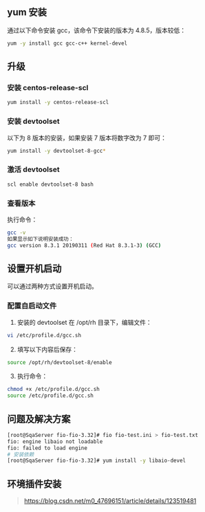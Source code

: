 ## yum 安装

通过以下命令安装 gcc，该命令下安装的版本为 4.8.5，版本较低：

```sh
yum -y install gcc gcc-c++ kernel-devel
```

## 升级

### 安装 centos-release-scl

```sh
yum install -y centos-release-scl
```

### 安装 devtoolset

以下为 8 版本的安装，如果安装 7 版本将数字改为 7 即可：

```sh
yum install -y devtoolset-8-gcc*
```

### 激活 devtoolset

```sh
scl enable devtoolset-8 bash
```

### 查看版本

执行命令：

```sh
gcc -v
如果显示如下说明安装成功：
gcc version 8.3.1 20190311 (Red Hat 8.3.1-3) (GCC)
```

## 设置开机启动

可以通过两种方式设置开机启动。

### 配置自启动文件

1. 安装的 devtoolset 在 /opt/rh 目录下，编辑文件：

```sh
vi /etc/profile.d/gcc.sh
```

2. 填写以下内容后保存：

```sh
source /opt/rh/devtoolset-8/enable
```

3. 执行命令：

```sh
chmod +x /etc/profile.d/gcc.sh
source /etc/profile.d/gcc.sh
```

## 问题及解决方案
```sh
[root@SqaServer fio-fio-3.32]# fio fio-test.ini > fio-test.txt
fio: engine libaio not loadable
fio: failed to load engine
# 安装依赖
[root@SqaServer fio-fio-3.32]# yum install -y libaio-devel
```

## 环境插件安装

> https://blog.csdn.net/m0_47696151/article/details/123519481
